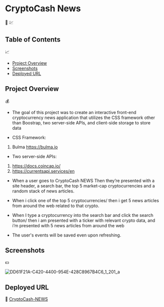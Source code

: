 # CryptoCash News 
📰 💹

## Table of Contents 
📈
* [Project Overview](#Project-overview)
* [Screenshots](#Screenshots)
* [Deployed URL](#Deployed-url)

## Project Overview 
💰
* The goal of this project was to create an interactive front-end cryptocurrency news application that utilizes the CSS framework other than Boostrap, two server-side APIs, and client-side storage to store data

* CSS Framework:
1. Bulma https://bulma.io

* Two server-side APIs:
1. https://docs.coincap.io/
2. https://currentsapi.services/en

* When a user goes to CryptoCash NEWS Then they’re presented with a site header, a search bar, the top 5 market-cap cryptocurrencies and a random stack of news articles.

* When i click one of the top 5 cryptocurrencies/ then i get 5 news articles from around the web related to that crypto.

* When I type a cryptocurrency into the search bar and click the search button/ then i am presented with a ticker with relevant crypto data, and i’m presented with 5 news articles from around the web


* The user's events will be saved even upon refreshing.

## Screenshots 
💵

![DD61F21A-C420-4400-954E-428C8967B4C6_1_201_a](https://user-images.githubusercontent.com/78969397/121785964-a3400180-cb82-11eb-8905-0f44528e7bbf.jpeg)






## Deployed URL 
💸
[CryptoCash-NEWS](https://jmanauth.github.io/CryptoCashNews/ "CryptoCash-NEWS Home")
